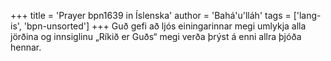 +++
title = 'Prayer bpn1639 in Íslenska'
author = 'Bahá'u'lláh'
tags = ['lang-is', 'bpn-unsorted']
+++
Guð gefi að ljós einingarinnar megi umlykja alla jörðina og innsiglinu „Ríkið er Guðs“ megi verða þrýst á enni allra þjóða hennar.
